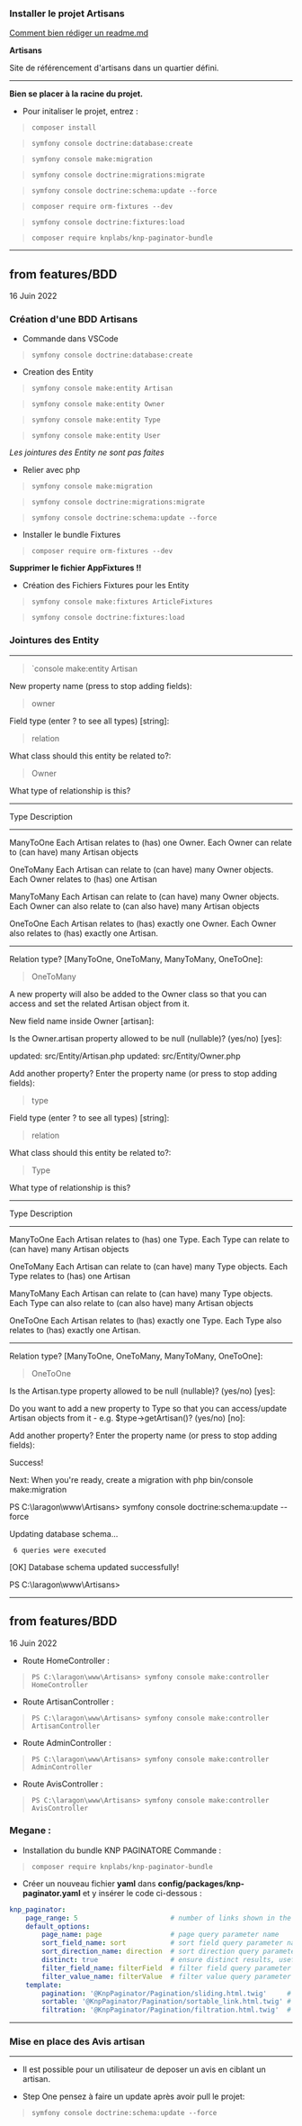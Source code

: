 ### Installer le projet Artisans

[Comment bien rédiger un readme.md](https://fr.acervolima.com/qu-est-ce-que-le-fichier-readme-md/)

**Artisans**

Site de référencement d'artisans dans un quartier défini.

---
**Bien se placer à la racine du projet.**

- Pour initaliser le projet, entrez :
> `composer install`

> `symfony console doctrine:database:create`

> `symfony console make:migration`

> `symfony console doctrine:migrations:migrate`

> `symfony console doctrine:schema:update --force`

> `composer require orm-fixtures --dev`

> `symfony console doctrine:fixtures:load`

> `composer require knplabs/knp-paginator-bundle`

---
## from **features/BDD**

16 Juin 2022
### Création d'une BDD Artisans

- Commande dans VSCode

> `symfony console doctrine:database:create`

- Creation des Entity

> `symfony console make:entity Artisan`

> `symfony console make:entity Owner`

> `symfony console make:entity Type`

> `symfony console make:entity User`

*Les jointures des Entity ne sont pas faites*

- Relier avec php

> `symfony console make:migration`

> `symfony console doctrine:migrations:migrate`

> `symfony console doctrine:schema:update --force`

- Installer le bundle Fixtures

> `composer require orm-fixtures --dev`

**Supprimer le fichier AppFixtures !!**

- Création des Fichiers Fixtures pour les Entity

> `symfony console make:fixtures ArticleFixtures`

> `symfony console doctrine:fixtures:load`

### Jointures des Entity

---

 > `console make:entity Artisan

 New property name (press <return> to stop adding fields):
 > owner

 Field type (enter ? to see all types) [string]:
 > relation

 What class should this entity be related to?:
 > Owner 

What type of relationship is this?
 ------------ --------------------------------------------------------------------
  Type         Description
 ------------ --------------------------------------------------------------------
  ManyToOne    Each Artisan relates to (has) one Owner.
               Each Owner can relate to (can have) many Artisan objects

  OneToMany    Each Artisan can relate to (can have) many Owner objects.
               Each Owner relates to (has) one Artisan

  ManyToMany   Each Artisan can relate to (can have) many Owner objects.
               Each Owner can also relate to (can also have) many Artisan objects

  OneToOne     Each Artisan relates to (has) exactly one Owner.
               Each Owner also relates to (has) exactly one Artisan.
 ------------ --------------------------------------------------------------------

 Relation type? [ManyToOne, OneToMany, ManyToMany, OneToOne]:
 > OneToMany

 A new property will also be added to the Owner class so that you can access and set the related Artisan object from it.

 New field name inside Owner [artisan]:
 >

 Is the Owner.artisan property allowed to be null (nullable)? (yes/no) [yes]:
 >

 updated: src/Entity/Artisan.php
 updated: src/Entity/Owner.php

 Add another property? Enter the property name (or press <return> to stop adding fields):   
 > type

 Field type (enter ? to see all types) [string]:
 > relation

 What class should this entity be related to?:
 > Type

What type of relationship is this?
 ------------ -------------------------------------------------------------------
  Type         Description
 ------------ -------------------------------------------------------------------
  ManyToOne    Each Artisan relates to (has) one Type.
               Each Type can relate to (can have) many Artisan objects

  OneToMany    Each Artisan can relate to (can have) many Type objects.
               Each Type relates to (has) one Artisan

  ManyToMany   Each Artisan can relate to (can have) many Type objects.
               Each Type can also relate to (can also have) many Artisan objects

  OneToOne     Each Artisan relates to (has) exactly one Type.
               Each Type also relates to (has) exactly one Artisan.
 ------------ -------------------------------------------------------------------

 Relation type? [ManyToOne, OneToMany, ManyToMany, OneToOne]:
 > OneToOne

 Is the Artisan.type property allowed to be null (nullable)? (yes/no) [yes]:
 >

 Do you want to add a new property to Type so that you can access/update Artisan objects from it - e.g. $type->getArtisan()? (yes/no) [no]:
 >


 Add another property? Enter the property name (or press <return> to stop adding fields):   
 >


  Success! 
 

 Next: When you're ready, create a migration with php bin/console make:migration

PS C:\laragon\www\Artisans> symfony console doctrine:schema:update --force

 Updating database schema...

     6 queries were executed

                                                                                            
 [OK] Database schema updated successfully!                                                 
                                                                                            

PS C:\laragon\www\Artisans>

---
## from **features/BDD**

16 Juin 2022

- Route HomeController :

> `PS C:\laragon\www\Artisans> symfony console make:controller HomeController`

- Route ArtisanController :

> `PS C:\laragon\www\Artisans> symfony console make:controller ArtisanController`

- Route AdminController :

> `PS C:\laragon\www\Artisans> symfony console make:controller AdminController`

- Route AvisController :

> `PS C:\laragon\www\Artisans> symfony console make:controller AvisController`

### Megane :

- Installation du bundle KNP PAGINATORE Commande : 

> `composer require knplabs/knp-paginator-bundle`

- Créer un nouveau fichier **yaml** dans **config/packages/knp-paginator.yaml** et y insérer le code ci-dessous :

```yaml
knp_paginator:
    page_range: 5                       # number of links shown in the pagination menu (e.g: you have 10 pages, a page_range of 3, on the 5th page you'll see links to page 4, 5, 6)
    default_options:
        page_name: page                 # page query parameter name
        sort_field_name: sort           # sort field query parameter name
        sort_direction_name: direction  # sort direction query parameter name
        distinct: true                  # ensure distinct results, useful when ORM queries are using GROUP BY statements
        filter_field_name: filterField  # filter field query parameter name
        filter_value_name: filterValue  # filter value query parameter name
    template:
        pagination: '@KnpPaginator/Pagination/sliding.html.twig'     # sliding pagination controls template
        sortable: '@KnpPaginator/Pagination/sortable_link.html.twig' # sort link template
        filtration: '@KnpPaginator/Pagination/filtration.html.twig'  # filters template
```
---
### Mise en place des Avis artisan
---
- Il est possible pour un utilisateur de deposer un avis en ciblant un artisan.

- Step One pensez à faire un update après avoir pull le projet: 
> `symfony console doctrine:schema:update --force`


